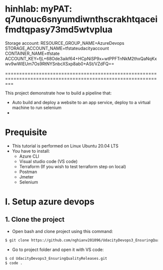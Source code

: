 
hinhlab:
myPAT: q7unouc6snyumdiwnthscrakhtqaceifmdtqpasy73md5wtvplua
===============================================================

Storage account:
RESOURCE_GROUP_NAME=AzureDevops
STORAGE_ACCOUNT_NAME=tfstateudacityaccount
CONTAINER_NAME=tfstate
ACCOUNT_KEY=fjL+68Ode3aikf64+HCpNiSP9x+wtPPFTnNkM2thxQaNqKxwv9wWlEUm7Os9RtNYSnbcXSxp8ab0+ASt/VZdFQ==

===============================================================================================================



This project demonstrate how to build a pipeline that:
* Auto build and deploy a website to an app service, deploy to a virtual machine to run selenium
* 

# Prequisite
* This tutorial is performed on Linux Ubuntu 20.04 LTS
* You have to install:
    * Azure CLI
    * Visual studio code (VS code)
    * Terraform (If you wish to test terraform step on local)
    * Postman
    * Jmeter
    * Selenium


 
# I. Setup azure devops
## 1. Clone the project
* Open bash and clone project using this command:

``` bash
$ git clone https://github.com/nghianv201096/UdacityDevops3_EnsuringQualityReleases.git
```

* Go to project folder and open it with VS code:
``` bash
$ cd UdacityDevops3_EnsuringQualityReleases.git
$ code .
```   